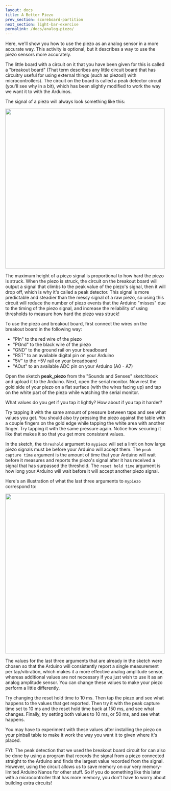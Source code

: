 ```yaml
---
layout: docs
title: A Better Piezo
prev_section: scoreboard-partition
next_section: light-bar-exercise
permalink: /docs/analog-piezo/
---
```


Here, we'll show you how to use the piezo as an analog sensor in a more accurate way. This activity is optional, but it describes a way to use the piezo sensors more accurately. 

The little board with a circuit on it that you have been given for this is called a "breakout board" (That term describes any little circuit board that has circuitry useful for using external things (such as piezos!) with microcontrollers). The circuit on the board is called a peak detector circuit (you'll see why in a bit), which has been slightly modified to work the way we want it to with the Arduinos.

The signal of a piezo will always look something like this:

<img src="{{ site.baseurl }}/img/b-unfiltered-piezo-strike-graph.jpg" style="width: 500px"/>

The maximum height of a piezo signal is proportional to how hard the piezo is struck. When the piezo is struck, the circuit on the breakout board will output a signal that climbs to the peak value of the piezo's signal, then it will drop off, which is why it's called a peak detector. This signal is more predictable and steadier than the messy signal of a raw piezo, so using this circuit will reduce the number of piezo events that the Arduino "misses" due to the timing of the piezo signal, and increase the reliability of using thresholds to measure how hard the piezo was struck! 

To use the piezo and breakout board, first connect the wires on the breakout board in the following way:

- "PIn" to the red wire of the piezo
- "PGnd" to the black wire of the piezo
- "GND" to the ground rail on your breadboard
- "RST" to an available digital pin on your Arduino
- "5V" to the +5V rail on your breadboard
- "AOut" to an available ADC pin on your Arduino (A0 - A7)

Open the sketch **peak_piezo** from the "Sounds and Senses" sketchbook and upload it to the Arduino. Next, open the serial monitor. Now rest the gold side of your piezo on a flat surface (with the wires facing up) and tap on the white part of the piezo while watching the serial monitor.

What values do you get if you tap it lightly? How about if you tap it harder?

Try tapping it with the same amount of pressure between taps and see what values you get. You should also try pressing the piezo against the table with a couple fingers on the gold edge while tapping the white area with another finger. Try tapping it with the same pressure again. Notice how securing it like that makes it so that you get more consistent values. 

In the sketch, the ```threshold``` argument to ```mypiezo``` will set a limit on how large piezo signals must be before your Arduino will accept them. The ```peak capture time``` argument is the amount of time that your Arduino will wait before it measures and reports the piezo's signal after it has received a signal that has surpassed the threshold. The ```reset hold time``` argument is how long your Arduino will wait before it will accept another piezo signal.

Here's an illustration of what the last three arguments to ```mypiezo``` correspond to:

<img src="{{ site.baseurl }}/img/b-annotated-unfiltered-piezo-strike-graph.jpg" style="width: 500px"/>

The values for the last three arguments that are already in the sketch were chosen so that the Arduino will consistently report a single measurement per tap/vibration, which makes it a more effective analog amplitude sensor, whereas additional values are not necessary if you just wish to use it as an analog amplitude sensor. You can change these values to make your piezo perform a little differently.

Try changing the reset hold time to 10 ms. Then tap the piezo and see what happens to the values that get reported. Then try it with the peak capture time set to 10 ms and the reset hold time back at 150 ms, and see what changes. Finally, try setting both values to 10 ms, or 50 ms, and see what happens.

You may have to experiment with these values after installing the piezo on your pinball table to make it work the way you want it to given where it's placed.

FYI: The peak detection that we used the breakout board circuit for can also be done by using a program that records the signal from a piezo connected straight to the Arduino and finds the largest value recorded from the signal. However, using the circuit allows us to save memory on our very memory-limited Arduino Nanos for other stuff. So if you do something like this later with a microcontroller that has more memory, you don't have to worry about building extra circuits!